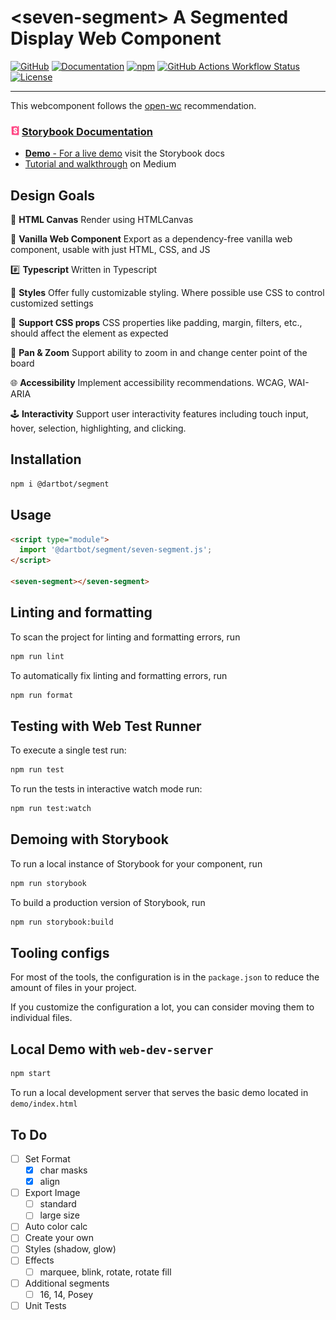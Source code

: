 <h1>&lt;seven-segment&gt; A Segmented Display Web Component</h1>
<!--
![Dartboards rendered with different styles](https://raw.githubusercontent.com/dartbotapp/segment/refs/heads/main/storybook-public/board_themes.JPG) -->

<div>
  <a href="https://github.com/dartbotapp/segment" rel="noopener noreferrer" target="_blank"><img src="https://img.shields.io/badge/GitHub-Code-232323.svg?style=flat&amp;logo=github&amp;logoColor=white" alt="GitHub" /></a>
  <a href="https://docs.dartbot.com/segment" rel="noopener noreferrer" target="_blank"><img src="https://img.shields.io/badge/Docs-Website-232323.svg?style=flat" alt="Documentation" /></a>
  <a href="https://www.npmjs.com/package/@dartbot/segment" rel="noopener noreferrer" target="_blank"><img src="https://img.shields.io/npm/dw/@dartbot/segment?label=npm&amp;style=flat" alt="npm" /></a>
  <a href="https://github.com/dartbotapp/segment/actions/workflows/publish.yml" rel="noopener noreferrer" target="_blank"><img src="https://img.shields.io/github/actions/workflow/status/dartbotapp/segment/publish.yml" alt="GitHub Actions Workflow Status" /></a>
  <a href="https://github.com/dartbotapp/segment/blob/main/LICENSE" rel="noopener noreferrer" target="_blank"><img src="https://img.shields.io/badge/license-MIT-232323.svg?style=flat" alt="License" /></a>
</div>

---

This webcomponent follows the [open-wc](https://github.com/open-wc/open-wc) recommendation.

<h3><a href="https://docs.dartbot.com/segment"><img style="width:.9em;margin-right:.2em" src="https://raw.githubusercontent.com/dartbotapp/segment/refs/heads/main/storybook-public/storybook.svg">Storybook Documentation</</a></h3>

- **Demo** - For a <a href="https://docs.dartbot.com/segment">live demo</a> visit the Storybook docs</a>
- <a href="https://medium.com/p/0fee96256bf4">Tutorial and walkthrough</a> on Medium

## Design Goals

🎨 **HTML Canvas** Render using HTMLCanvas

🍦 **Vanilla Web Component** Export as a dependency-free vanilla web component, usable with just HTML, CSS, and JS

#️⃣ **Typescript** Written in Typescript

🌈 **Styles** Offer fully customizable styling. Where possible use CSS to control customized settings

🧾 **Support CSS props** CSS properties like padding, margin, filters, etc., should affect the element as expected

🔎 **Pan & Zoom** Support ability to zoom in and change center point of the board

🌐 **Accessibility** Implement accessibility recommendations. WCAG, WAI-ARIA

🕹️ **Interactivity** Support user interactivity features including touch input, hover, selection, highlighting, and clicking.

## Installation

```bash
npm i @dartbot/segment
```

## Usage

```html
<script type="module">
  import '@dartbot/segment/seven-segment.js';
</script>

<seven-segment></seven-segment>
```

## Linting and formatting

To scan the project for linting and formatting errors, run

```bash
npm run lint
```

To automatically fix linting and formatting errors, run

```bash
npm run format
```

## Testing with Web Test Runner

To execute a single test run:

```bash
npm run test
```

To run the tests in interactive watch mode run:

```bash
npm run test:watch
```

## Demoing with Storybook

To run a local instance of Storybook for your component, run

```bash
npm run storybook
```

To build a production version of Storybook, run

```bash
npm run storybook:build
```


## Tooling configs

For most of the tools, the configuration is in the `package.json` to reduce the amount of files in your project.

If you customize the configuration a lot, you can consider moving them to individual files.

## Local Demo with `web-dev-server`

```bash
npm start
```

To run a local development server that serves the basic demo located in `demo/index.html`

## To Do
- [ ] Set Format
  - [x] char masks
  - [x] align
- [ ] Export Image
  - [ ] standard
  - [ ] large size
- [ ] Auto color calc
- [ ] Create your own
- [ ] Styles (shadow, glow)
- [ ] Effects
  - [ ] marquee, blink, rotate, rotate fill
- [ ] Additional segments
  - [ ] 16, 14, Posey
- [ ] Unit Tests
